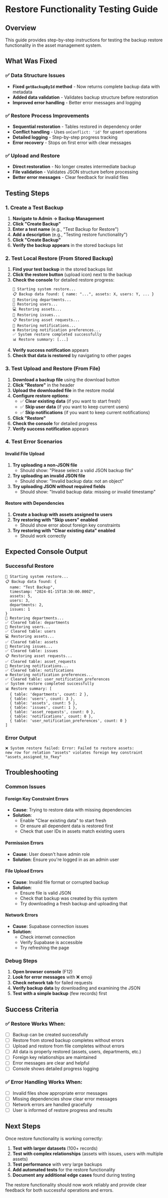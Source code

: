 # Restore Functionality Testing Guide

## **Overview**
This guide provides step-by-step instructions for testing the backup restore functionality in the asset management system.

## **What Was Fixed**

### **✅ Data Structure Issues**
- **Fixed `getBackupById` method** - Now returns complete backup data with metadata
- **Added data validation** - Validates backup structure before restoration
- **Improved error handling** - Better error messages and logging

### **✅ Restore Process Improvements**
- **Sequential restoration** - Tables restored in dependency order
- **Conflict handling** - Uses `onConflict: 'id'` for upsert operations
- **Detailed logging** - Step-by-step progress tracking
- **Error recovery** - Stops on first error with clear messages

### **✅ Upload and Restore**
- **Direct restoration** - No longer creates intermediate backup
- **File validation** - Validates JSON structure before processing
- **Better error messages** - Clear feedback for invalid files

## **Testing Steps**

### **1. Create a Test Backup**
1. **Navigate to Admin → Backup Management**
2. **Click "Create Backup"**
3. **Enter a test name** (e.g., "Test Backup for Restore")
4. **Add a description** (e.g., "Testing restore functionality")
5. **Click "Create Backup"**
6. **Verify the backup appears** in the stored backups list

### **2. Test Local Restore (From Stored Backup)**
1. **Find your test backup** in the stored backups list
2. **Click the restore button** (upload icon) next to the backup
3. **Check the console** for detailed restore progress:
   ```
   🔄 Starting system restore...
   📋 Backup data found: { name: "...", assets: X, users: Y, ... }
   📁 Restoring departments...
   👥 Restoring users...
   💻 Restoring assets...
   🐛 Restoring issues...
   📋 Restoring asset requests...
   🔔 Restoring notifications...
   ⚙️ Restoring notification preferences...
   ✅ System restore completed successfully
   📊 Restore summary: [...]
   ```
4. **Verify success notification** appears
5. **Check that data is restored** by navigating to other pages

### **3. Test Upload and Restore (From File)**
1. **Download a backup file** using the download button
2. **Click "Restore"** in the header
3. **Upload the downloaded file** in the restore modal
4. **Configure restore options**:
   - ✅ **Clear existing data** (if you want to start fresh)
   - ✅ **Skip user data** (if you want to keep current users)
   - ✅ **Skip notifications** (if you want to keep current notifications)
5. **Click "Restore"**
6. **Check the console** for detailed progress
7. **Verify success notification** appears

### **4. Test Error Scenarios**

#### **Invalid File Upload**
1. **Try uploading a non-JSON file**
   - Should show: "Please select a valid JSON backup file"
2. **Try uploading an invalid JSON file**
   - Should show: "Invalid backup data: not an object"
3. **Try uploading JSON without required fields**
   - Should show: "Invalid backup data: missing or invalid timestamp"

#### **Restore with Dependencies**
1. **Create a backup with assets assigned to users**
2. **Try restoring with "Skip users" enabled**
   - Should show error about foreign key constraints
3. **Try restoring with "Clear existing data" enabled**
   - Should work correctly

## **Expected Console Output**

### **Successful Restore**
```
🔄 Starting system restore...
📋 Backup data found: {
  name: "Test Backup",
  timestamp: "2024-01-15T10:30:00.000Z",
  assets: 5,
  users: 3,
  departments: 2,
  issues: 1
}
📁 Restoring departments...
✅ Cleared table: departments
👥 Restoring users...
✅ Cleared table: users
💻 Restoring assets...
✅ Cleared table: assets
🐛 Restoring issues...
✅ Cleared table: issues
📋 Restoring asset requests...
✅ Cleared table: asset_requests
🔔 Restoring notifications...
✅ Cleared table: notifications
⚙️ Restoring notification preferences...
✅ Cleared table: user_notification_preferences
✅ System restore completed successfully
📊 Restore summary: [
  { table: 'departments', count: 2 },
  { table: 'users', count: 3 },
  { table: 'assets', count: 5 },
  { table: 'issues', count: 1 },
  { table: 'asset_requests', count: 0 },
  { table: 'notifications', count: 0 },
  { table: 'user_notification_preferences', count: 0 }
]
```

### **Error Output**
```
❌ System restore failed: Error: Failed to restore assets: 
new row for relation "assets" violates foreign key constraint "assets_assigned_to_fkey"
```

## **Troubleshooting**

### **Common Issues**

#### **Foreign Key Constraint Errors**
- **Cause**: Trying to restore data with missing dependencies
- **Solution**: 
  - Enable "Clear existing data" to start fresh
  - Or ensure all dependent data is restored first
  - Check that user IDs in assets match existing users

#### **Permission Errors**
- **Cause**: User doesn't have admin role
- **Solution**: Ensure you're logged in as an admin user

#### **File Upload Errors**
- **Cause**: Invalid file format or corrupted backup
- **Solution**: 
  - Ensure file is valid JSON
  - Check that backup was created by this system
  - Try downloading a fresh backup and uploading that

#### **Network Errors**
- **Cause**: Supabase connection issues
- **Solution**: 
  - Check internet connection
  - Verify Supabase is accessible
  - Try refreshing the page

### **Debug Steps**
1. **Open browser console** (F12)
2. **Look for error messages** with ❌ emoji
3. **Check network tab** for failed requests
4. **Verify backup data** by downloading and examining the JSON
5. **Test with a simple backup** (few records) first

## **Success Criteria**

### **✅ Restore Works When:**
- [ ] Backup can be created successfully
- [ ] Restore from stored backup completes without errors
- [ ] Upload and restore from file completes without errors
- [ ] All data is properly restored (assets, users, departments, etc.)
- [ ] Foreign key relationships are maintained
- [ ] Error messages are clear and helpful
- [ ] Console shows detailed progress logging

### **✅ Error Handling Works When:**
- [ ] Invalid files show appropriate error messages
- [ ] Missing dependencies show clear error messages
- [ ] Network errors are handled gracefully
- [ ] User is informed of restore progress and results

## **Next Steps**
Once restore functionality is working correctly:
1. **Test with larger datasets** (100+ records)
2. **Test with complex relationships** (assets with issues, users with multiple assets)
3. **Test performance** with very large backups
4. **Add automated tests** for the restore functionality
5. **Document any additional edge cases** found during testing

The restore functionality should now work reliably and provide clear feedback for both successful operations and errors.
